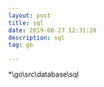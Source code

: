 ```yaml
---
layout: post
title: sql
date: 2019-08-27 12:31:28
description: sql
tag: go

---
```

*\go\src\database\sql